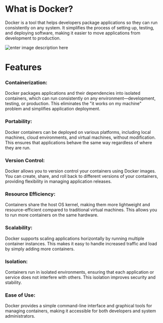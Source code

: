 

# **What is Docker?**

Docker is a tool that helps developers package applications so they can run consistently on any system. It simplifies the process of setting up, testing, and deploying software, making it easier to move applications from development to production.


![enter image description here](https://res.cloudinary.com/daq5wtdhb/image/upload/c_crop,w_1150,h_550,g_auto/v1724065359/resized_image_1_m549ry.png)
# **Features**

### Containerization:

 Docker packages applications and their dependencies into isolated containers, which can run consistently on any environment—development, testing, or production. This eliminates the "it works on my machine" problem and simplifies application deployment.

### Portability:

Docker containers can be deployed on various platforms, including local machines, cloud environments, and virtual machines, without modification. This ensures that applications behave the same way regardless of where they are run.

### Version Control:
Docker allows you to version control your containers using Docker images. You can create, share, and roll back to different versions of your containers, providing flexibility in managing application releases.

### Resource Efficiency:
Containers share the host OS kernel, making them more lightweight and resource-efficient compared to traditional virtual machines. This allows you to run more containers on the same hardware.

### Scalability:
Docker supports scaling applications horizontally by running multiple container instances. This makes it easy to handle increased traffic and load by simply adding more containers.

### Isolation:
Containers run in isolated environments, ensuring that each application or service does not interfere with others. This isolation improves security and stability.

### Ease of Use:
Docker provides a simple command-line interface and graphical tools for managing containers, making it accessible for both developers and system administrators.





<!--stackedit_data:
eyJoaXN0b3J5IjpbLTg2ODE1ODc4LC0xNDQ2NTk2NDcsMTQzND
Y0MDUwNCwtODE3MzM2NTYyLDE5NDIyMjI0MTUsLTY3MzA5Nzgy
MiwtMTU0NzA0NTA0NiwtNjczMDk3ODIyLDQzNjk5ODE3LC0zNz
g1ODQzMzcsLTIyODA0NjIxMl19
-->